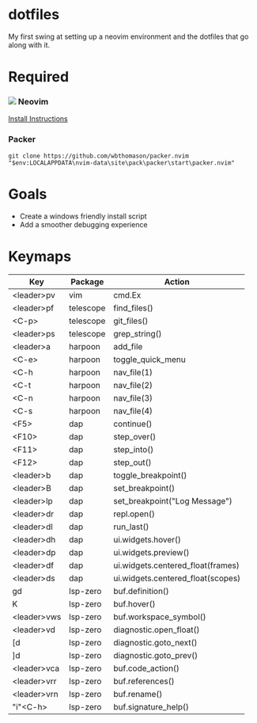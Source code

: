 # dotfiles
My first swing at setting up a neovim environment and the dotfiles that go along with it.

# Required
###  ![](https://avatars.githubusercontent.com/u/6471485?s=48&v=4) Neovim
[Install Instructions](https://github.com/neovim/neovim/blob/master/INSTALL.md)

### Packer
`git clone https://github.com/wbthomason/packer.nvim "$env:LOCALAPPDATA\nvim-data\site\pack\packer\start\packer.nvim"`

# Goals
- Create a windows friendly install script
- Add a smoother debugging experience

# Keymaps
|Key|Package|Action|
|-|-|-|
|\<leader\>pv|vim|cmd.Ex|
|\<leader\>pf|telescope|find_files()| 
|\<C-p\>|telescope|git_files()|
|\<leader\>ps|telescope|grep_string()|
|\<leader\>a|harpoon|add_file|
|\<C-e\>|harpoon|toggle_quick_menu|
|\<C-h|harpoon|nav_file(1)|
|\<C-t|harpoon|nav_file(2)|
|\<C-n|harpoon|nav_file(3)|
|\<C-s|harpoon|nav_file(4)|
|\<F5\>|dap|continue()|
|\<F10\>|dap|step_over()|
|\<F11\>|dap|step_into()|
|\<F12\>|dap|step_out()|
|\<leader\>b|dap|toggle_breakpoint()|
|\<leader\>B|dap|set_breakpoint()|
|\<leader\>lp|dap|set_breakpoint("Log Message")|
|\<leader\>dr|dap|repl.open()|
|\<leader\>dl|dap|run_last()|
|\<leader\>dh|dap|ui.widgets.hover()|
|\<leader\>dp|dap|ui.widgets.preview()|
|\<leader\>df|dap|ui.widgets.centered_float(frames)|
|\<leader\>ds|dap|ui.widgets.centered_float(scopes)|
|gd|lsp-zero|buf.definition()|
|K|lsp-zero|buf.hover()|
|\<leader\>vws|lsp-zero|buf.workspace_symbol()|
|\<leader\>vd|lsp-zero|diagnostic.open_float()|
|[d|lsp-zero|diagnostic.goto_next()|
|]d|lsp-zero|diagnostic.goto_prev()|
|\<leader\>vca|lsp-zero|buf.code_action()|
|\<leader\>vrr|lsp-zero|buf.references()|
|\<leader\>vrn|lsp-zero|buf.rename()|
|"i"\<C-h\>|lsp-zero|buf.signature_help()|


